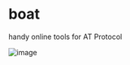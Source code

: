 # boat

handy online tools for AT Protocol

![image](https://github.com/user-attachments/assets/e6d5a92f-ef6f-48cc-a084-af8297e7abe4)
